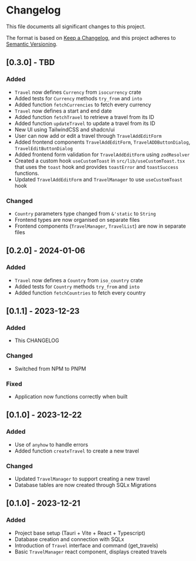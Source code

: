 # Changelog

This file documents all significant changes to this project.

The format is based on [Keep a Changelog](https://keepachangelog.com/en/1.1.0/),
and this project adheres to [Semantic Versioning](https://semver.org/spec/v2.0.0.html).

## [0.3.0] - TBD
### Added
- `Travel` now defines `Currency` from `isocurrency` crate
- Added tests for `Currency` methods `try_from` and `into`
- Added function `fetchCurrencies` to fetch every currency
- `Travel` now defines a start and end date
- Added function `fetchTravel` to retrieve a travel from its ID
- Added function `updateTravel` to update a travel from its ID
- New UI using TailwindCSS and shadcn/ui
- User can now add or edit a travel through `TravelAddEditForm`
- Added frontend components `TravelAddEditForm`, `TravelADDButtonDialog`, `TravelEditButtonDialog`
- Added frontend form validation for `TravelAddEditForm` using `zodResolver`
- Created a custom hook `useCustomToast` in `src/lib/useCustomToast.tsx` that uses the `toast` hook and provides `toastError` and `toastSuccess` functions.
- Updated `TravelAddEditForm` and `TravelManager` to use `useCustomToast` hook

### Changed
- `Country` parameters type changed from `&'static` to `String`
- Frontend types are now organised on separate files
- Frontend components (`TravelManager`, `TravelList`) are now in separate files


## [0.2.0] - 2024-01-06
### Added
- `Travel` now defines a `Country` from `iso_country` crate
- Added tests for `Country` methods `try_from` and `into`
- Added function `fetchCountries` to fetch every country

## [0.1.1] - 2023-12-23
### Added
- This CHANGELOG

### Changed
- Switched from NPM to PNPM

### Fixed
- Application now functions correctly when built

## [0.1.0] - 2023-12-22

### Added
- Use of `anyhow` to handle errors 
- Added function `createTravel` to create a new travel

### Changed
- Updated `TravelManager` to support creating a new travel
- Database tables are now created through SQLx Migrations

## [0.1.0] - 2023-12-21

### Added
- Project base setup (Tauri + Vite + React + Typescript)
- Database creation and connection with SQLx
- Introduction of `Travel` interface and command (get_travels)
- Basic `TravelManager` react component, displays created travels

